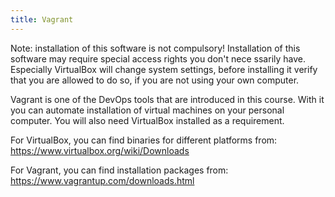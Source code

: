 ```yaml
---
title: Vagrant
---
```


Note: installation of this software is not compulsory! Installation of this software may require special access rights you don't nece
ssarily have. Especially VirtualBox will change system settings, before installing it verify that you are allowed to do so, if you are not using your own computer.

Vagrant is one of the DevOps tools that are introduced in this course. With it you can automate installation of virtual machines on your personal computer. You will also need VirtualBox installed as a requirement.

For VirtualBox, you can find binaries for different platforms from: https://www.virtualbox.org/wiki/Downloads

For Vagrant, you can find installation packages from: https://www.vagrantup.com/downloads.html
